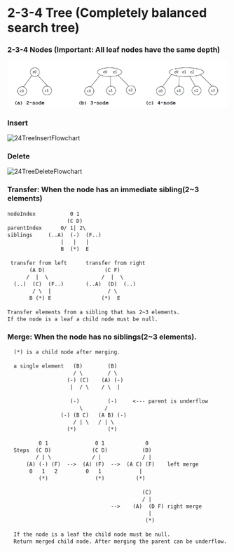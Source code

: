 # 2-3-4 Tree (Completely balanced search tree)

### 2-3-4 Nodes (Important: All leaf nodes have the same depth)

![2-3-4TreeNodes](/images/2-3-4TreeNodes.png)

### Insert
![24TreeInsertFlowchart](/images/24TreeInsertFlowchart.png)

### Delete
![24TreeDeleteFlowchart](/images/24TreeDeleteFlowchart.png)
    
### Transfer: When the node has an immediate sibling(2~3 elements)

    nodeIndex           0 1
                       (C D)
    parentIndex      0/ 1| 2\
    siblings     (..A)  (-)  (F..)
                     |   |   |
                     B  (*)  E
    
     transfer from left      transfer from right
           (A D)                   (C F)
          /  |  \                 /  |  \
      (..)  (C)  (F..)       (..A)  (D)  (..)
            / \  |                  / \
           B (*) E                (*)  E
    
    Transfer elements from a sibling that has 2~3 elements.
    If the node is a leaf a child node must be null.
      
### Merge: When the node has no siblings(2~3 elements). 

      (*) is a child node after merging.
     
      a single element   (B)        (B)
                         / \        / \
                       (-) (C)    (A) (-)
                        |  / \    / \  |
     
                        (-)         (-)     <--- parent is underflow
                           \       /
                     (-) (B C)   (A B) (-)
                         / | \   / | \
                       (*)          (*)
     
              0 1               0 1             0
      Steps  (C D)             (C D)           (D)
             / | \             / |             / |
          (A) (-) (F)  -->  (A) (F)  -->  (A C) (F)    left merge
           0   1   2         0   1            |
              (*)               (*)          (*)
     
                                               (C)
                                               / |
                                     -->    (A)  (D F) right merge
                                                 |
                                                (*)
     
      If the node is a leaf the child node must be null.
      Return merged child node. After merging the parent can be underflow.
      
      
